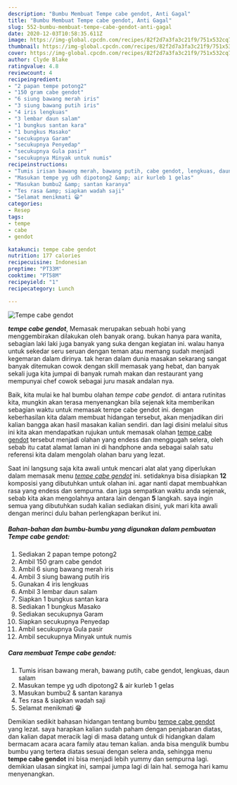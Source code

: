 ```yaml
---
description: "Bumbu Membuat Tempe cabe gendot, Anti Gagal"
title: "Bumbu Membuat Tempe cabe gendot, Anti Gagal"
slug: 552-bumbu-membuat-tempe-cabe-gendot-anti-gagal
date: 2020-12-03T10:58:35.611Z
image: https://img-global.cpcdn.com/recipes/82f2d7a3fa3c21f9/751x532cq70/tempe-cabe-gendot-foto-resep-utama.jpg
thumbnail: https://img-global.cpcdn.com/recipes/82f2d7a3fa3c21f9/751x532cq70/tempe-cabe-gendot-foto-resep-utama.jpg
cover: https://img-global.cpcdn.com/recipes/82f2d7a3fa3c21f9/751x532cq70/tempe-cabe-gendot-foto-resep-utama.jpg
author: Clyde Blake
ratingvalue: 4.8
reviewcount: 4
recipeingredient:
- "2 papan tempe potong2"
- "150 gram cabe gendot"
- "6 siung bawang merah iris"
- "3 siung bawang putih iris"
- "4 iris lengkuas"
- "3 lembar daun salam"
- "1 bungkus santan kara"
- "1 bungkus Masako"
- "secukupnya Garam"
- "secukupnya Penyedap"
- "secukupnya Gula pasir"
- "secukupnya Minyak untuk numis"
recipeinstructions:
- "Tumis irisan bawang merah, bawang putih, cabe gendot, lengkuas, daun salam"
- "Masukan tempe yg udh dipotong2 &amp; air kurleb 1 gelas"
- "Masukan bumbu2 &amp; santan karanya"
- "Tes rasa &amp; siapkan wadah saji"
- "Selamat menikmati 😁"
categories:
- Resep
tags:
- tempe
- cabe
- gendot

katakunci: tempe cabe gendot 
nutrition: 177 calories
recipecuisine: Indonesian
preptime: "PT33M"
cooktime: "PT58M"
recipeyield: "1"
recipecategory: Lunch

---
```



![Tempe cabe gendot](https://img-global.cpcdn.com/recipes/82f2d7a3fa3c21f9/751x532cq70/tempe-cabe-gendot-foto-resep-utama.jpg)

<b><i>tempe cabe gendot</i></b>, Memasak merupakan sebuah hobi yang menggembirakan dilakukan oleh banyak orang. bukan hanya para wanita, sebagian laki laki juga banyak yang suka dengan kegiatan ini. walau hanya untuk sekedar seru seruan dengan teman atau memang sudah menjadi kegemaran dalam dirinya. tak heran dalam dunia masakan sekarang sangat banyak ditemukan cowok dengan skill memasak yang hebat, dan banyak sekali juga kita jumpai di banyak rumah makan dan restaurant yang mempunyai chef cowok sebagai juru masak andalan nya.

Baik, kita mulai ke hal bumbu olahan <i>tempe cabe gendot</i>. di antara rutinitas kita, mungkin akan terasa menyenangkan bila sejenak kita memberikan sebagian waktu untuk memasak tempe cabe gendot ini. dengan keberhasilan kita dalam membuat hidangan tersebut, akan menjadikan diri kalian bangga akan hasil masakan kalian sendiri. dan lagi disini melalui situs ini kita akan mendapatkan rujukan untuk memasak olahan <u>tempe cabe gendot</u> tersebut menjadi olahan yang endess dan menggugah selera, oleh sebab itu catat alamat laman ini di handphone anda sebagai salah satu referensi kita dalam mengolah olahan baru yang lezat.




Saat ini langsung saja kita awali untuk mencari alat alat yang diperlukan dalam memasak menu <u><i>tempe cabe gendot</i></u> ini. setidaknya bisa disiapkan <b>12</b> komposisi yang dibutuhkan untuk olahan ini. agar nanti dapat membuahkan rasa yang endess dan sempurna. dan juga sempatkan waktu anda sejenak, sebab kita akan mengolahnya antara lain dengan <b>5</b> langkah. saya ingin semua yang dibutuhkan sudah kalian sediakan disini, yuk mari kita awali dengan merinci dulu bahan perlengkapan berikut ini.

<!--inarticleads1-->

##### Bahan-bahan dan bumbu-bumbu yang digunakan dalam pembuatan Tempe cabe gendot:

1. Sediakan 2 papan tempe potong2
1. Ambil 150 gram cabe gendot
1. Ambil 6 siung bawang merah iris
1. Ambil 3 siung bawang putih iris
1. Gunakan 4 iris lengkuas
1. Ambil 3 lembar daun salam
1. Siapkan 1 bungkus santan kara
1. Sediakan 1 bungkus Masako
1. Sediakan secukupnya Garam
1. Siapkan secukupnya Penyedap
1. Ambil secukupnya Gula pasir
1. Ambil secukupnya Minyak untuk numis




<!--inarticleads2-->

##### Cara membuat Tempe cabe gendot:

1. Tumis irisan bawang merah, bawang putih, cabe gendot, lengkuas, daun salam
1. Masukan tempe yg udh dipotong2 &amp; air kurleb 1 gelas
1. Masukan bumbu2 &amp; santan karanya
1. Tes rasa &amp; siapkan wadah saji
1. Selamat menikmati 😁




Demikian sedikit bahasan hidangan tentang bumbu <u>tempe cabe gendot</u> yang lezat. saya harapkan kalian sudah paham dengan penjabaran diatas, dan kalian dapat meracik lagi di masa datang untuk di hidangkan dalam bermacam acara acara family atau teman kalian. anda bisa mengulik bumbu bumbu yang tertera diatas sesuai dengan selera anda, sehingga menu <b>tempe cabe gendot</b> ini bisa menjadi lebih yummy dan sempurna lagi. demikian ulasan singkat ini, sampai jumpa lagi di lain hal. semoga hari kamu menyenangkan.
